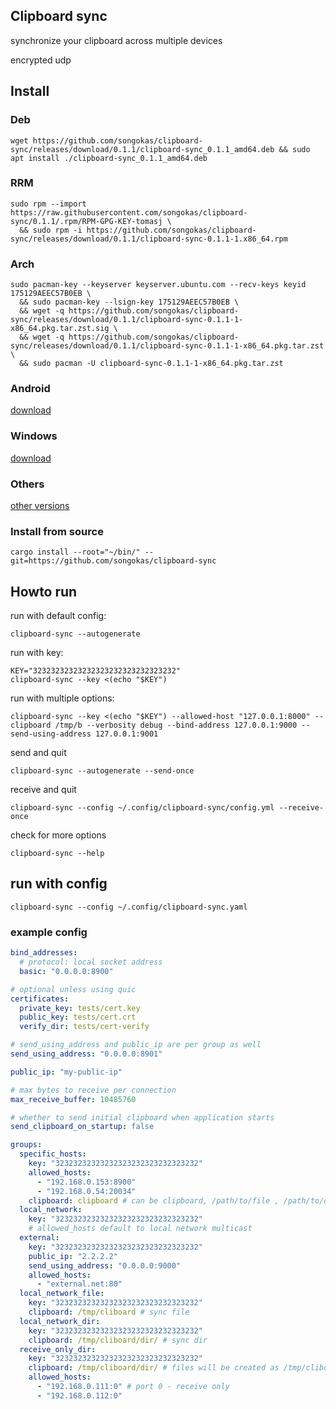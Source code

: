 ## Clipboard sync

synchronize your clipboard across multiple devices

encrypted udp

## Install

### Deb

```
wget https://github.com/songokas/clipboard-sync/releases/download/0.1.1/clipboard-sync_0.1.1_amd64.deb && sudo apt install ./clipboard-sync_0.1.1_amd64.deb
```
### RRM

```
sudo rpm --import https://raw.githubusercontent.com/songokas/clipboard-sync/0.1.1/.rpm/RPM-GPG-KEY-tomasj \
  && sudo rpm -i https://github.com/songokas/clipboard-sync/releases/download/0.1.1/clipboard-sync-0.1.1-1.x86_64.rpm
```

### Arch

```
sudo pacman-key --keyserver keyserver.ubuntu.com --recv-keys keyid 175129AEEC57B0EB \
  && sudo pacman-key --lsign-key 175129AEEC57B0EB \
  && wget -q https://github.com/songokas/clipboard-sync/releases/download/0.1.1/clipboard-sync-0.1.1-1-x86_64.pkg.tar.zst.sig \
  && wget -q https://github.com/songokas/clipboard-sync/releases/download/0.1.1/clipboard-sync-0.1.1-1-x86_64.pkg.tar.zst \
  && sudo pacman -U clipboard-sync-0.1.1-1-x86_64.pkg.tar.zst
```

### Android

[download](https://github.com/songokas/clipboard-sync/releases/download/0.1.1/clipboard-sync-android_0.1.1.apk)

### Windows

[download](https://github.com/songokas/clipboard-sync/releases/download/0.1.1/clipboard-sync-0.1.1-x86_64.msi)


### Others

[other versions](https://github.com/songokas/clipboard-sync/releases/tag/0.1.1)

### Install from source

```
cargo install --root="~/bin/" --git=https://github.com/songokas/clipboard-sync
```

## Howto run

run with default config:

```
clipboard-sync --autogenerate
```

run with key:

```
KEY="32323232323232323232323232323232"
clipboard-sync --key <(echo "$KEY")
```

run with multiple options:

```
clipboard-sync --key <(echo "$KEY") --allowed-host "127.0.0.1:8000" --clipboard /tmp/b --verbosity debug --bind-address 127.0.0.1:9000 --send-using-address 127.0.0.1:9001
```

send and quit

```
clipboard-sync --autogenerate --send-once
```

receive and quit

```
clipboard-sync --config ~/.config/clipboard-sync/config.yml --receive-once
```

check for more options 

```
clipboard-sync --help
```

## run with config 

```
clipboard-sync --config ~/.config/clipboard-sync.yaml
```

### example config

```yaml
bind_addresses:
  # protocol: local socket address
  basic: "0.0.0.0:8900"

# optional unless using quic
certificates:
  private_key: tests/cert.key
  public_key: tests/cert.crt
  verify_dir: tests/cert-verify

# send_using_address and public_ip are per group as well
send_using_address: "0.0.0.0:8901"

public_ip: "my-public-ip"

# max bytes to receive per connection
max_receive_buffer: 10485760

# whether to send initial clipboard when application starts
send_clipboard_on_startup: false

groups:
  specific_hosts:
    key: "32323232323232323232323232323232"
    allowed_hosts:
      - "192.168.0.153:8900"
      - "192.168.0.54:20034"
    clipboard: clipboard # can be clipboard, /path/to/file , /path/to/directory/
  local_network: 
    key: "32323232323232323232323232323232"
    # allowed_hosts default to local network multicast
  external:
    key: "32323232323232323232323232323232"
    public_ip: "2.2.2.2"
    send_using_address: "0.0.0.0:9000"
    allowed_hosts:
      - "external.net:80"
  local_network_file: 
    key: "32323232323232323232323232323232"
    clipboard: /tmp/cliboard # sync file
  local_network_dir:
    key: "32323232323232323232323232323232"
    clipboard: /tmp/cliboard/dir/ # sync dir
  receive_only_dir:
    key: "32323232323232323232323232323232"
    clipboard: /tmp/cliboard/dir/ # files will be created as /tmp/cliboard/dir/192.168.0.111
    allowed_hosts:
      - "192.168.0.111:0" # port 0 - receive only
      - "192.168.0.112:0"
```







